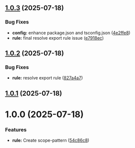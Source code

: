 ## [1.0.3](https://github.com/rizqyfahmi/commitlint-plugin-prevenger/compare/v1.0.2...v1.0.3) (2025-07-18)


### Bug Fixes

* **config:** enhance package.json and tsconfig.json ([4e2ffe8](https://github.com/rizqyfahmi/commitlint-plugin-prevenger/commit/4e2ffe8bcc2a8ed545204f6dad14a634fd9ba0a4))
* **rule:** final resolve export rule issue ([e7918ec](https://github.com/rizqyfahmi/commitlint-plugin-prevenger/commit/e7918ec361e43d6801bf74750acc16f28623267a))

## [1.0.2](https://github.com/rizqyfahmi/commitlint-plugin-prevenger/compare/v1.0.1...v1.0.2) (2025-07-18)


### Bug Fixes

* **rule:** resolve export rule ([827a4a7](https://github.com/rizqyfahmi/commitlint-plugin-prevenger/commit/827a4a7762897998c50924145166c352d6af66f5))

## [1.0.1](https://github.com/rizqyfahmi/commitlint-plugin-prevenger/compare/v1.0.0...v1.0.1) (2025-07-18)

# 1.0.0 (2025-07-18)


### Features

* **rule:** Create scope-pattern ([54c86c8](https://github.com/rizqyfahmi/commitlint-plugin-prevenger/commit/54c86c88aa10ad791b91c03a1356a8becbabdd91))
